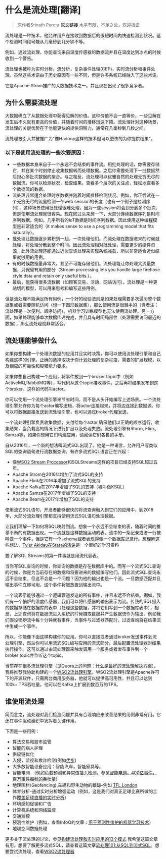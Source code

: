 # 什么是流处理[翻译]

> 原作者Srinath Perera
> [原文链接](https://wso2.com/library/articles/2018/05/what-is-stream-processing/)
> 水平有限，不足之处，欢迎指正

流处理是一种技术，他允许用户在接收到数据后的很短时间内快速检测到状况。这个检测时间段可能从几毫秒到几分钟不等。

例如，通过流处理，你能查询来自温度传感器的数据流并且在温度达到冰点的时候收到一个警告。

流处理也被称为实时分析，流分析，复杂事件处理(CEP)，实时流分析和事件处理。虽然这些术语由于历史原因有一些不同，但是许多系统已经融入了这些术语。

它是Apache Strom推广的大数据技术之一。并且现在出现了很多竞争者。

## 为什么需要流处理
大数据确立了从数据处理中获得见解的价值。这种价值不会一直等价，一些见解在发生后不久就有更高的价值，并随着时间的推移迅速下降。流处理针对这种场景，流处理的关键优势在于他能更快的提供洞察力，通常在几毫秒到几秒之间。

流处理被引入并被推广为"像Hadoop这样的技术但可以更快的为你提供结果"。

### 以下是使用流处理的一些次要原因：
+ 一些数据本身来自于一个永远不会结束的事件流。用批处理的话，你需要存储它，并在某个时刻停止收集数据转而处理数据。之后你需要处理下一批数据然后担心多批次数据的聚合。与之相反，流处理可以优雅自然的处理无穷无尽的数据流。你可以检测状况，检查结果，查看多个层次的关注点，轻松地查看多个数据流的数据。
+ 流处理非常适合处理时序数据并随着时间推移检测状况。例如，你正尝试在一个无穷无尽的流里检测一个web session的长度（也有一个例子是检测序列），这种场景使用批处理很难处理，因为一些session将会划分到多个批次，但是使用流处理就很容易。现在回过头来想一下，大部分连续数据序列是时间序列数据。例如，几乎所有的IoT数据是时间序列数据。因此使用这种编程模型是非常适合的（it makes sense to use a programming model that fits naturally）。
+ 批处理让数据逐步累积到一起，一次处理他们。而流处理在数据进来的时候就处理，将处理分散到整个时间。因此流处理相对批处理，需要更少的硬件资源，此外流处理还能通过近似查询处理来实现系统减载，所以非常适合近似结果就够用的用例。
+ 有的时候数据量非常大，甚至不可能存储他们。流处理能让你处理大流量数据，只保留有用的部分（Stream processing lets you handle large firehose style data and retain only useful bits.）。
+ 最后，能获得很多流数据（如顾客交易，活动，网站访问）。流处理是一种更贴切的模型，可以用来思考和编写这些用例。

但是流处理不能满足所有用例，一个好的经验法则是如果处理需要多次遍历整个数据集或者需要随机访问（想一下图形数据集），那么使用流是很棘手的（译者注：流处理是一次便利，顺序访问）。机器学习训练模型也无法使用流处理。另一方面，如果处理能够单次数据传递完成，并且具有时间局部性（处理需要访问最近的数据），那么流处理就非常适合。

## 流处理能够做什么
如果你想构建一个处理流数据的应用并且实时决策，你可以使用流处理引擎和自己构建这样的引擎。正确的选择取决于你计划处理的复杂程度，需要的扩展规模，以及相应的可靠性和容错能力要求。

如果你想自己构建一个应用，将事件放到一个broker topic中（例如ActiveMQ,RabbitMQ等），写代码从这个topic接收事件，之后再将结果发布到这个broker。这样的代码叫actor。

你可以使用一个流处理引擎来节省时间，而不是从头开始编写上述场景。一个流处理引擎允许你为每个actor编写逻辑，将actor连接起来，并将边连接到数据源。你可以将数据直接发送到流处理引擎，也可以通过broker代理发送。

一个流处理引擎负责收集数据，交付给每个actor,确保他们以正确的顺序运行，收集结果，当负载高的情况下进行扩展以及处理失败。流处理引擎有Storm, Flink, Samza等，如果你想用它们构建应用，请阅读它们各自的手册。

自从2016年，一个新的想法叫流式SQL出现了。他是一种语言，允许用户写类似SQL的查询语句进行流数据查询。有许多流式SQL语言正在兴起：
+ 像[WSO2 Stream Processor](https://wso2.com/analytics)和SQLStreams这样的项目已经支持SQL超过五年。
+ Apache Strom在2016年增加了流式SQL的支持
+ Apache Flink在2016年增加了流式SQL的支持
+ Apache Kafka在2017年增加了SQL的支持（被叫做KSQL）
+ Apache Samza在2017年增加了SQL的支持
+ Apache Beam在2017年增加了SQL的支持

使用流式SQL语句，开发者能够很快的将流查询融入到它们的应用中。到2018年，大部分流处理引擎都支持使用流式SQL语句处理数据。

让我们理解一下如何将SQL映射到流。想象一个永远不会结束的表，随着时间的推移不断的有数据出现。一个流就是这样数据运动的表。流中的一条记录或者一行被叫做一个事件，但是它有一个schema或者表现得像一个数据库记录行。想理解这些想法，[Tyler Akidau在Stata的演讲](https://www.youtube.com/watch?v=YO95iAkwapQ)是一个很好的学习资料

要了解SQL Streams的第一件事就是用流代替表。

当你写SQL查询的时候，你查询的数据是存在数据库中的。而写一个流式SQL查询的时候，你是为当前存在的数据和将要进来的数据编写他们。因此流式SQL查询永远不会结束，但这不会是一个问题？因为他的输出也是一个流。一旦数据匹配并且输出事件立即可用，这个事件将被放置到输出流中。

一个流表示能够通过一个逻辑管道发送的所有事件，并且永远不会结束。例如，我们有一个锅炉的温度传感器，我们可以将传感器的输出表示为流。传统的SQL摄入的数据存储在数据库的表中（处理这些数据，并将它们写到一个数据库表中），相反，上述查询将在数据流进入系统的时候摄取数据并产生数据流作为输出。例如我们假设锅炉流中每十分钟就有事件，当事件与过滤器匹配时，过滤查询将在结果流中生成一个事件。

所以，你能像下面这样构建你的应用。你可以直接或者通过broker发送事件到流处理引擎，然后你可以用流式SQL编写应用的流式部分。最后配置流处理器对结果执行操作。这可以通过由流处理器来触发调用一个服务或者发布事件到一个broker topic并监听这个topic。

当前存在很多流处理引擎（见Quora上的问题：[什么是最好的流处理解决方案](https://www.quora.com/What-are-the-best-stream-processing-solutions-out-there)）。我将推荐我协助构建的一个[WSO2流处理引擎](https://wso2.com/analytics)。WSO2流处理引擎是Apache许可下的开源软件，只需两台商用服务器，他就可以提供高可用性，并且可以达到100k+ TPS吞吐量。他可以在Kafka上扩展到数百万的TPS。

## 谁使用流处理
简而言之，流处理对我们检测问题并具有合理响应来改善结果的用例非常有用。它还在事件驱动组织中发挥着关键作用。

下面是一些用例：
+ 算法交易和股市监管
+ 智能的病人护理
+ 供应链优化
+ 入侵，监视和欺诈检测(例如[优步](https://eng.uber.com/fraud-prevention-team-profile/))
+ 大多数智能设备应用：智能汽车，智能家具等。
+ 智能电网-（例如负载预测和异常值插头检测，参见[智能电网，400亿事件，百万事件每秒的吞吐量](http://srinathsview.blogspot.com/2014/05/debs-grand-challenge-2014-smart-grids-4.html)）
+ 地理围栏(Geofencing),车辆和野生动物的跟踪-例如 [TFL London](https://wso2.com/blogs/thesource/2017/10/a-smarter-transport-management-system-for-london-with-the-help-of-wso2/)
+ 体育分析-通过实时分析增强运动（例如，这是我们对真正足球比赛所做的工作[覆盖足球直播的实时分析](http://srinathsview.blogspot.com/2014/06/glimpse-of-future-overlaying-realtime.html)）
+ 环境感知促销和广告
+ 计算机系统和网络监控
+ 交通监控
+ 预测性维护（例如，查看InfoQ的文章：[用于预测性维护的机器学习技术](https://www.infoq.com/articles/machine-learning-techniques-predictive-maintenance)）
+ 地理空间数据处理

更多关于流处理的讨论，参见[构建流处理和实时应用的13个模式](https://iwringer.wordpress.com/2015/08/03/patterns-for-streaming-realtime-analytics/)
我希望这篇文章有用，想要了解更多流式SQL，请查看这篇文章[流处理101:从SQL到流式SQL](https://wso2.com/library/articles/2018/02/stream-processing-101-from-sql-to-streaming-sql-in-ten-minutes/)。想要尝试流处理，查看[WSO2流处理器](https://wso2.com/analytics)
